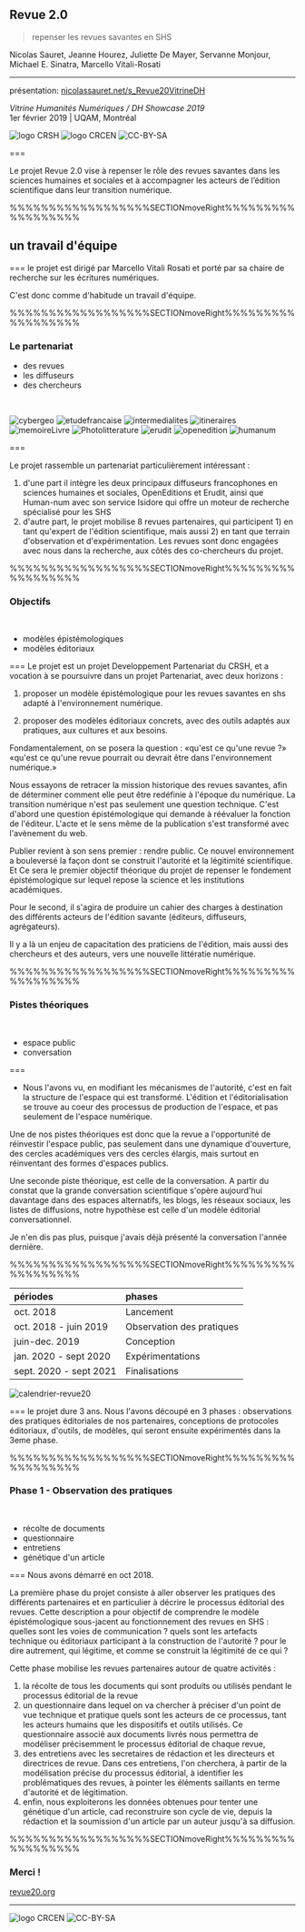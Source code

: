 ## Revue 2.0

> repenser les revues savantes en SHS


Nicolas Sauret, Jeanne Hourez, Juliette De Mayer, Servanne Monjour, Michael E. Sinatra, Marcello Vitali-Rosati
<!-- .element: style="font-size:1.8rem" -->

---

présentation: [nicolassauret.net/s_Revue20VitrineDH](http://nicolassauret.net/s_Revue20VitrineDH)

<!-- .element: style="font-size:1.5rem" -->

_Vitrine Humanités Numériques / DH Showcase 2019_  
1er février 2019 | UQAM, Montréal

<!-- .element: style="font-size:1.5rem" -->

![logo CRSH](img/crsh.png) <!-- .element: class="logo" style="height:50px; background-color:ghostwhite;padding: 4px" -->
![logo CRCEN](img/LogoENDT10-2016.png) <!-- .element: class="logo" style="width:20%; background-color:ghostwhite;padding: 4px" --> ![CC-BY-SA](http://i.creativecommons.org/l/by-sa/4.0/88x31.png)

===

Le projet Revue 2.0 vise à repenser le rôle des revues savantes dans les sciences humaines et sociales et à accompagner les acteurs de l’édition scientifique dans leur transition numérique.

%%%%%%%%%%%%%%%%%%SECTIONmoveRight%%%%%%%%%%%%%%%%%%
<!-- .slide: data-background-image="graphics/equipeecrinum.png" data-background-size="contain" -->
<!--  .slide: class="hover"-->

## un travail d'équipe <!-- .element: style="padding-top:0.8em" -->

===
le projet est dirigé par Marcello Vitali Rosati et porté par sa chaire de recherche sur les écritures numériques.

C'est donc comme d'habitude un travail d'équipe.

%%%%%%%%%%%%%%%%%%SECTIONmoveRight%%%%%%%%%%%%%%%%%%
### Le partenariat

- <i class="fa fa-arrow-right"></i>  des revues
- <i class="fa fa-arrow-right"></i>  les diffuseurs
- <i class="fa fa-arrow-right"></i>  des chercheurs

<!-- .element: style="list-style-type:none;font-size:0.9em" -->


&nbsp;

![cybergeo](./img/cybergeo.png) <!-- .element: style="height:40px;background:whitesmoke;border:1px" -->
![etudefrancaise](./img/etudesFrancaises.png) <!-- .element: style="height:40px;background:whitesmoke;border:1px" -->
![intermedialites](./img/intermedialites.png)<!-- .element: style="height:40px;background:whitesmoke;border:1px" -->
![itineraires](./img/itineraires.png) <!-- .element: style="height:40px;background:whitesmoke;border:1px" -->
![memoireLivre](./img/memoiresLivre.jpg) <!-- .element: style="height:40px;background:whitesmoke;border:1px" -->
![Photolitterature](./img/phlit.jpg) <!-- .element: style="height:40px;background:whitesmoke;border:1px" -->
![erudit](./img/erudit.png) <!-- .element: style="padding:3px;height:40px;background:whitesmoke;border:1px" -->
![openedition](./img/logo_openedition.png) <!-- .element: style="padding:3px;height:40px;background:whitesmoke;border:1px" -->
![humanum](./img/humanum.png) <!-- .element: style="padding:3px;height:40px;background:whitesmoke;border:1px" -->

===

Le projet rassemble un partenariat particulièrement intéressant :

1. d'une part il intègre les deux principaux diffuseurs francophones en sciences humaines et sociales, OpenEditions et Erudit, ainsi que Human-num avec son service Isidore qui offre un moteur de recherche spécialisé pour les SHS
2. d'autre part, le projet mobilise 8 revues partenaires, qui participent 1) en tant qu'expert de l'édition scientifique, mais aussi 2) en tant que terrain d'observation et d'expérimentation. Les revues sont donc engagées avec nous dans la recherche, aux côtés des co-chercheurs du projet.

%%%%%%%%%%%%%%%%%%SECTIONmoveRight%%%%%%%%%%%%%%%%%%
### Objectifs

&nbsp;

- <i class="fa fa-arrow-right"></i>  modèles épistémologiques
- <i class="fa fa-arrow-right"></i>  modèles éditoriaux

<!-- .element: style="list-style-type:none;" -->

===
Le projet est un projet Developpement Partenariat du CRSH, et a vocation à se poursuivre dans un projet Partenariat, avec deux horizons :

1. proposer un modèle épistémologique pour les revues savantes en shs adapté à l'environnement numérique.
<!-- Comment alors intégrer une revue, un dossier ou même un seul article dans un écosystème numérique en évolution constante ? Quelles doivent être aujourd'hui les tâches éditoriales, non plus seulement en amont de la publication, mais une fois que la revue a été publiée en ligne, afin de rejoindre les communautés savantes qui se sont formées sur le web ? -->
2. proposer des modèles éditoriaux concrets, avec des outils adaptés aux pratiques, aux cultures et aux besoins.

Fondamentalement, on se posera la question : «qu'est ce qu'une revue ?» «qu'est ce qu'une revue pourrait ou devrait être dans l'environnement numérique.»

Nous essayons de retracer la mission historique des revues savantes, afin de déterminer comment elle peut être redéfinie à l'époque du numérique. La transition numérique n'est pas seulement une question technique. C'est d'abord une question épistémologique qui demande à réévaluer la fonction de l'éditeur. L'acte et le sens même de la publication s'est transformé avec l'avènement du web.

Publier revient à son sens premier : rendre public. Ce nouvel environnement a bouleversé la façon dont se construit l'autorité et la légitimité scientifique.
Et Ce sera le premier objectif théorique du projet de repenser le fondement épistémologique sur lequel repose la science et les institutions académiques.

Pour le second, il s'agira de produire un cahier des charges à destination des différents acteurs de l'édition savante (éditeurs, diffuseurs, agrégateurs).

Il y a là un enjeu de capacitation des praticiens de l'édition, mais aussi des chercheurs et des auteurs, vers une nouvelle littératie numérique.

%%%%%%%%%%%%%%%%%%SECTIONmoveRight%%%%%%%%%%%%%%%%%%

### Pistes théoriques

&nbsp;

- <i class="fa fa-arrow-right"></i>  espace public
- <i class="fa fa-arrow-right"></i>  conversation

<!-- .element: style="list-style-type:none;" -->

===

- Nous l'avons vu, en modifiant les mécanismes de l'autorité, c'est en fait la structure de l'espace qui est transformé. L'édition et l'éditorialisation se trouve au coeur des processus de production de l'espace, et pas seulement de l'espace numérique.

Une de nos pistes théoriques est donc que la revue a l'opportunité de réinvestir l'espace public, pas seulement dans une dynamique d'ouverture, des cercles académiques vers des cercles élargis, mais surtout en réinventant des formes d'espaces publics.

Une seconde piste théorique, est celle de la conversation. A partir du constat que la grande conversation scientifique s'opère aujourd'hui davantage dans des espaces alternatifs, les blogs, les réseaux sociaux, les listes de diffusions, notre hypothèse est celle d'un modèle éditorial conversationnel.

Je n'en dis pas plus, puisque j'avais déjà présenté la conversation l'année dernière.


%%%%%%%%%%%%%%%%%%SECTIONmoveRight%%%%%%%%%%%%%%%%%%

|périodes | phases|
|:--|:--|
|oct. 2018 | Lancement|
|oct. 2018 - juin 2019 | Observation des pratiques|
|juin-dec.  2019 | Conception   |
|jan. 2020 - sept 2020  |Expérimentations   |
|sept. 2020 - sept 2021  |Finalisations   |

<!-- .element: style="font-size:0.5em; margin:10rem 20px 0 0; width:40%; float:left;" -->

![calendrier-revue20](img/CalendrierActivités-small.svg)
<!-- .element: style="background-color:ghostwhite; padding:0.1rem 0.3rem;height:40rem;" -->

<!-- .element: style="width:40%;  float:left;" -->

===
le projet dure 3 ans. Nous l'avons découpé en 3 phases : observations des pratiques éditoriales de nos partenaires, conceptions de protocoles éditoriaux, d'outils, de modèles, qui seront ensuite expérimentés dans la 3eme phase.


%%%%%%%%%%%%%%%%%%SECTIONmoveRight%%%%%%%%%%%%%%%%%%
### Phase 1 - Observation des pratiques

&nbsp;

- <i class="fa fa-arrow-right"></i>  récolte de documents
- <i class="fa fa-arrow-right"></i>  questionnaire
- <i class="fa fa-arrow-right"></i>  entretiens
- <i class="fa fa-arrow-right"></i>  génétique d'un article

<!-- .element: style="list-style-type:none;" -->


===
Nous avons démarré en oct 2018.

La première phase du projet consiste à aller observer les pratiques des différents partenaires et en particulier à décrire le processus éditorial des revues. Cette description a pour objectif de comprendre le modèle épistémologique sous-jacent au fonctionnement des revues en SHS : quelles sont les voies de communication ? quels sont les artefacts technique ou éditoriaux participant à la construction de l'autorité ? pour le dire autrement, qui légitime, et comme se construit la légitimité de ce qui ?

Cette phase mobilise les revues partenaires autour de quatre activités :

1. la récolte de tous les documents qui sont produits ou utilisés pendant le processus éditorial de la revue
2. un questionnaire dans lequel on va chercher à préciser d'un point de vue technique et pratique quels sont les acteurs de ce processus, tant les acteurs humains que les dispositifs et outils utilisés. Ce questionnaire associé aux documents livrés nous permettra de modéliser précisemment le processus éditorial de chaque revue,
3. des entretiens avec les secretaires de rédaction et les directeurs et directrices de revue. Dans ces entretiens, l'on cherchera, à partir de la modélisation précise du processus éditorial, à identifier les problématiques des revues, à pointer les éléments saillants en terme d'autorité et de légitimation.
4. enfin, nous exploiterons les données obtenues pour tenter une génétique d'un article, cad reconstruire son cycle de vie, depuis la rédaction et la soumission d'un article par un auteur jusqu'à sa diffusion.



%%%%%%%%%%%%%%%%%%SECTIONmoveRight%%%%%%%%%%%%%%%%%%
### Merci !


<i class="fa fa-arrow-right"></i> [revue20.org](http://revue20.org)

<!-- .element: style="font-size:0.7em;" -->


---
![logo CRCEN](img/LogoENDT10-2016.png) <!-- .element: class="logo" style="width:25%; background-color:ghostwhite;padding: 7px" -->
![CC-BY-SA](http://i.creativecommons.org/l/by-sa/4.0/88x31.png)
